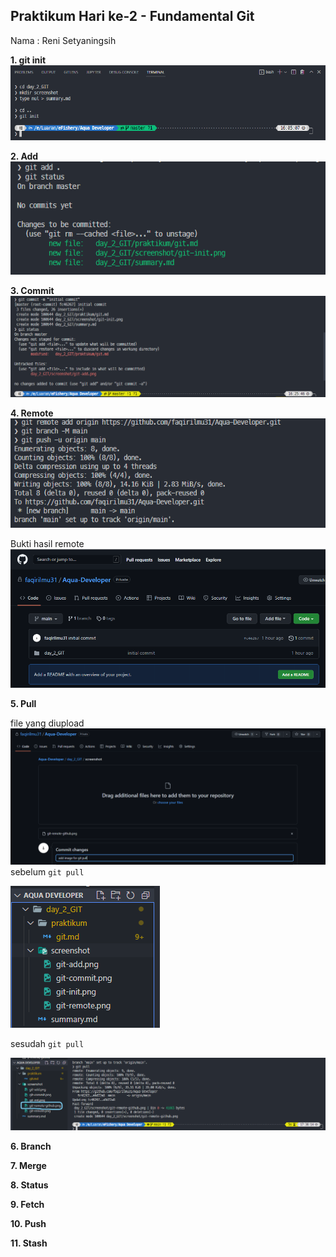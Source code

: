 ## Praktikum Hari ke-2 - Fundamental Git
Nama : Reni Setyaningsih

**1. git init**
![](../screenshot/git-init.png)

**2. Add**
![](../screenshot/git-add.png)

**3. Commit**
![](../screenshot/git-commit.png)

**4. Remote**
![](../screenshot/git-remote.png)

Bukti hasil remote
![](../screenshot/git-remote-github.png)

**5. Pull**

file yang diupload 
![](../screenshot/upload-file-git-pull.png)
sebelum `git pull`

![](../screenshot/git-pull-sebelum.png)

sesudah `git pull`

![](../screenshot/git-pull-sesudah.png)

**6. Branch**

**7. Merge**

**8. Status**

**9. Fetch**

**10. Push**

**11. Stash**